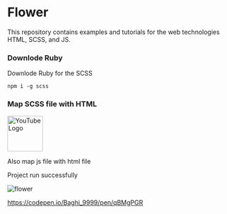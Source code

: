 # Flower
This repository contains examples and tutorials for the web technologies HTML, SCSS, and JS.

### Downlode Ruby 
Downlode Ruby for the SCSS
```
npm i -g scss
```

### Map SCSS file with HTML

  <img src="https://static.vecteezy.com/system/resources/previews/018/930/572/non_2x/youtube-logo-youtube-icon-transparent-free-png.png" alt="YouTube Logo" width="80">

Also map js file with html file 

Project run successfully


![flower](https://user-images.githubusercontent.com/63699592/236506187-282f2dc3-cbcb-447c-81f4-63b127233ab9.png)


https://codepen.io/Baghi_9999/pen/qBMgPGR